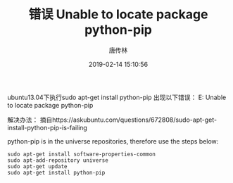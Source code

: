 ﻿---
layout:		post
title: 		错误 Unable to locate package python-pip
date: 		2019-02-14 15:10:56
author:		"唐传林"
header-img: "img/post-bg-2015.jpg"
catalog:	 true
tags:
    - python

---

ubuntu13.04下执行sudo apt-get install python-pip 出现以下错误：
E: Unable to locate package python-pip

解决办法：
摘自https://askubuntu.com/questions/672808/sudo-apt-get-install-python-pip-is-failing

python-pip is in the universe repositories, therefore use the steps below:
```linux
sudo apt-get install software-properties-common
sudo apt-add-repository universe
sudo apt-get update
sudo apt-get install python-pip
```
